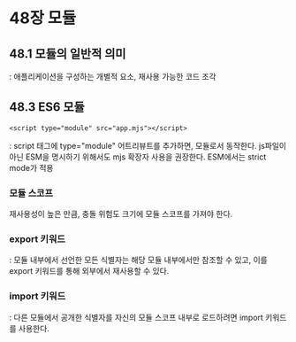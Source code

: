 # 48장 모듈

## 48.1 모듈의 일반적 의미
: 애플리케이션을 구성하는 개별적 요소, 재사용 가능한 코드 조각

## 48.3 ES6 모듈
```
<script type="module" src="app.mjs"></script>
```
: script 태그에 type="module" 어트리뷰트를 추가하면, 모듈로서 동작한다. js파일이 아닌 ESM을 명시하기 위해서도 mjs 확장자 사용을 권장한다. ESM에서는 strict mode가 적용

### 모듈 스코프
재사용성이 높은 만큼, 충돌 위험도 크기에 모듈 스코프를 가져야 한다.

### export 키워드
: 모듈 내부에서 선언한 모든 식별자는 해당 모듈 내부에서만 참조할 수 있고, 이를 export 키워드를 통해 외부에서 재사용할 수 있다.

### import 키워드
: 다른 모듈에서 공개한 식별자를 자신의 모듈 스코프 내부로 로드하려면 import 키워드를 사용한다. 